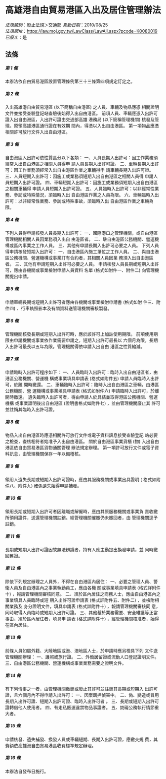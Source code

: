 # 高雄港自由貿易港區入出及居住管理辦法

*法規類別*：廢止法規＞交通部
*異動日期*：2010/08/25  
*法規網址*：https://law.moj.gov.tw/LawClass/LawAll.aspx?pcode=K0080019
*已廢止*：是


## 法條
##### 第 1 條
本辦法依自由貿易港區設置管理條例第三十三條第四項規定訂定之。

##### 第 2 條
入出高雄港自由貿易港區 (以下簡稱自由港區) 之人員、車輛及物品應憑
相關證明文件並接受查驗登記站查驗後始得入出自由港區。
前項人員、車輛應憑入出許可證入出自由港區，入出許可證由交通部高雄
港務局 (以下簡稱管理機關) 核發及管理。原領高雄港區通行證在有效期
間內，得憑以入出自由港區。
第一項物品應憑相關許可放行文件入出自由港區。

##### 第 3 條
自由港區入出許可依性質區分以下各類：
一、人員長期入出許可：因工作業務須經常入出自由港區之相關人員得申
    請人員長期入出許可證。
二、車輛長期入出許可：因工作業務須經常入出自由港區作業之車輛得申
    請車輛長期入出許可證。
三、人員短期入出許可：因施工或業務須短期入出自由港區之相關人員得
    申請人員短期入出許可證。
四、車輛短期入出許可：因施工或業務須短期入出自由港區之相關車輛得
    申請人員短期入出許可證。
五、人員臨時入出許可：以非經常性業務、參訪或特殊情況，須臨時入出
    自由港區作業之人員為限。
六、車輛臨時入出許可：以非經常性業務、參訪或特殊事故，須臨時入出
    自由港區作業之車輛為限。

##### 第 4 條
下列人員得申請核發人員長期入出許可：
一、國際港口之管理機關，或自由港區管理機關相關人員因業務須入出自
    由港區者。
二、駐自由港區公務機關、營運機構或區內事業之工作人員。
三、其他有申請長期入出許可必要之人員。
下列人員得申請核發短期入出許可：
一、自由港區內施工單位之工作人員。
二、與自由港區公務機關、營運機構或事業訂有合約者，其相關人員因業
    務須入出自由港區者。
三、其他有申請短期入出許可必要之人員。
申請核發人員長期或短期入出許可，應由各機關或事業檢附申請人員資料
名單 (格式如附件一、附件二) 向管理機關提出申請。

##### 第 5 條
申請車輛長期或短期入出許可者應由各機關或事業檢附申請書 (格式如附
件三、附件四) 、行車執照影本及有關資料送管理機關審核製發。

##### 第 6 條
管理機關核發長期或短期入出許可時，應於該許可上加註使用期限。
前項使用期限由申請機關或事業依作業需要申請之，短期入出許可最長以
六個月為限，長期入出許可最長以五年為限，管理機關得依申請入出自由
港區之性質縮減。

##### 第 7 條
申請臨時入出許可程序如下：
一、人員臨時入出許可：臨時入出自由港區者，由港區公務機關、營運機
    構或事業填具申請表 (格式如附件五) 申請人員臨時入出許可，於離
    開時繳還。
二、車輛臨時入出許可：臨時入出自由港區之車輛，由港區公務機關、營
    運機構或事業填具申請表 (格式如附件六) 申請臨時入出許可，於離
    開時繳還。
遺失臨時入出許可者，得由申請人於具結並取得港區公務機關、營運機構
或事業證明後出自由港區 (證明書格式如附件七) ，並由管理機關廢止其
許可並註銷其臨時入出許可證。

##### 第 8 條
物品入出自由港區時應憑相關許可放行文件或電子資料訊息接受查驗登記
站必要之檢查，查核相符者始准予入出自由港區。
關於自由港區事業貨櫃 (物) 入出自由港區依自由貿易港區貨物通關管理
辦法規定辦理。
第一項許可放行文件或電子資料訊息，由管理機關保存一年以備稽核。

##### 第 9 條
領用人遺失長期或短期入出許可證時，應由其服務機關或事業出具證明 (
格式如附件八、附件九) 確係遺失始得申請補發。

##### 第 10 條
領用長期或短期入出許可者因離職或解僱時，應由其原服務機關或事業負
責收繳所領用證件，送還管理機關註銷。經管理機關催繳仍未繳回者，由
管理機關逕予註銷。

##### 第 11 條
長期或短期入出許可證因故無法辨識者，持有人應主動提出換發申請，並
同時繳回舊證。

##### 第 12 條
除依下列規定辦理之人員外，不得在自由港區內居住：
一、必要之管理人員、警衛人員及自由港區內之事業執勤員工，應由各機
    關或事業填具申請表 (格式詳附件十) ，報請管理機關審核同意。
二、須於區內居住之商務人士，應由自由港區內之事業填具人員臨時或短
    期入出許可證申請表 (格式詳附件五、附件二) ，並檢附相關業務及
    身分證明文件，填具申請表 (格式詳附件十) ，報請管理機關審核同
    意，同時取得人員臨時或短期入出許可證。
三、其他基於業務需要、安全維護等正當事由，須於區內居住者，填具申
    請表 (格式詳附件十) ，經管理機關核准者，始得在區內居住。

##### 第 13 條
前條人員如屬外籍、大陸地區或港、澳地區人士，於申請時應另檢具下列
文件送管理機關辦理：
一、護照或旅行證。
二、外僑居留證或流動人口登記證明文件。
三、自由港區公務機關、營運機構或事業業務需要之證明文件。

##### 第 14 條
有下列情事之一者，由管理機關撤銷或廢止其許可並註銷其長期或短期入
出許可證，且六個月內不得申請入出許可：
一、因案羈押偵審中。
二、偽、變造或冒用長期入出許可證、短期入出許可證、臨時入出許可者
    。
三、長期或短期入出許可證轉借他人使用者。
四、有走私販運違禁物品事證者。
五、妨礙公務執行情節重大者。

##### 第 15 條
申請核發、遺失補發、換發人員或車輛短期、長期入出許可證，應繳交規
費，其費額依高雄港自由貿易港區收費標準規定辦理。

##### 第 16 條
本辦法自發布日施行。


